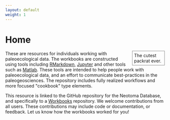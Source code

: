 ```yaml
---
layout: default
weight: 1
---
```


# Home

<object type="image/svg+xml" data="images/Packrat.svg" style="float:right;width:18%; padding:5px;border-color:gray;border-style:solid;border-width:0.5px;margin-left:8px;">
  The cutest packrat ever.
  <!-- fallback image in CSS -->
</object>

These are resources for individuals working with paleoecological data.  The workbooks are constructed using tools including [RMarkdown](http://rmarkdown.rstudio.com/), [Jupyter](http://jupyter.org/) and other tools such as [Matlab](https://www.mathworks.com/products/matlab.html).  These tools are intended to help people work with paleoecological data, and an effort to communicate best-practices in the paleogeosciences.  The repository includes fully realized workflows and more focused "cookbook" type elements.

This resource is linked to the GitHub repository for the Neotoma Database, and specifically to a [Workbooks](http://github.com/neotomadb/Workbooks) repository.  We welcome contributions from all users.  These contributions may include code or documentation, or feedback.  Let us know how the workbooks worked for you!